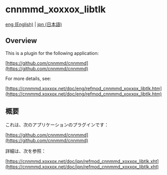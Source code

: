 # cnnmmd_xoxxox_libtlk

[eng (English)](#Overview) | [jpn (日本語)](#概要)

## Overview

This is a plugin for the following application:

[https://github.com/cnnmmd/cnnmmd](https://github.com/cnnmmd/cnnmmd)

For more details, see:

[https://cnnmmd.xoxxox.net/doc/eng/refmod_cnnmmd_xoxxox_libtlk.htm](https://cnnmmd.xoxxox.net/doc/eng/refmod_cnnmmd_xoxxox_libtlk.htm)

## 概要

これは、次のアプリケーションのプラグインです：

[https://github.com/cnnmmd/cnnmmd](https://github.com/cnnmmd/cnnmmd)

詳細は、次を参照：

[https://cnnmmd.xoxxox.net/doc/jpn/refmod_cnnmmd_xoxxox_libtlk.xht](https://cnnmmd.xoxxox.net/doc/jpn/refmod_cnnmmd_xoxxox_libtlk.xht)